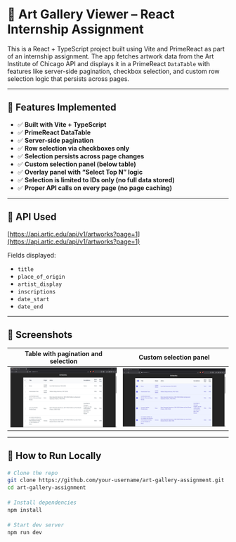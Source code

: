 # 🎨 Art Gallery Viewer – React Internship Assignment

This is a React + TypeScript project built using Vite and PrimeReact as part of an internship assignment. The app fetches artwork data from the Art Institute of Chicago API and displays it in a PrimeReact `DataTable` with features like server-side pagination, checkbox selection, and custom row selection logic that persists across pages.

---

## 📌 Features Implemented

- ✅ **Built with Vite + TypeScript**
- ✅ **PrimeReact DataTable**
- ✅ **Server-side pagination**
- ✅ **Row selection via checkboxes only**
- ✅ **Selection persists across page changes**
- ✅ **Custom selection panel (below table)**
- ✅ **Overlay panel with “Select Top N” logic**
- ✅ **Selection is limited to IDs only (no full data stored)**
- ✅ **Proper API calls on every page (no page caching)**

---

## 🔗 API Used

[https://api.artic.edu/api/v1/artworks?page=1](https://api.artic.edu/api/v1/artworks?page=1)

Fields displayed:
- `title`
- `place_of_origin`
- `artist_display`
- `inscriptions`
- `date_start`
- `date_end`

---

## 📸 Screenshots

| Table with pagination and selection | Custom selection panel |
|------------------------------------|-------------------------|
| ![Screenshot 1](./screenshots/tableandrows.png) | ![Screenshot 2](./screenshots/selectedrows.png) |


---

## 🚀 How to Run Locally

```bash
# Clone the repo
git clone https://github.com/your-username/art-gallery-assignment.git
cd art-gallery-assignment

# Install dependencies
npm install

# Start dev server
npm run dev
